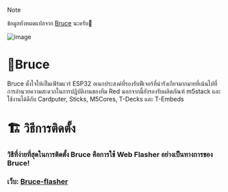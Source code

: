 > [!NOTE]
> ข้อมูลทังหมดแปลจาก [Bruce](https://github.com/pr3y/Bruce) นะครับ🐹

![image](https://github.com/pr3y/Bruce/blob/main/media/pictures/bruce_banner.jpg)

# 🦈Bruce
Bruce ตั้งใจให้เป็นเฟิร์มแวร์ ESP32 อเนกประสงค์ที่รองรับฟีเจอร์ที่น่ารังเกียจมากมายที่เน้นไปที่การอำนวยความสะดวกในการปฏิบัติงานของทีม Red นอกจากนี้ยังรองรับผลิตภัณฑ์ m5stack และใช้งานได้ดีกับ Cardputer, Sticks, M5Cores, T-Decks และ T-Embeds

# 🏗️ วิธีการติดตั้ง
### วิธีที่ง่ายที่สุดในการติดตั้ง Bruce คือการใช้ Web Flasher อย่างเป็นทางการของ Bruce!
### เว็บ: [Bruce-flasher](https://bruce.computer/flasher)

